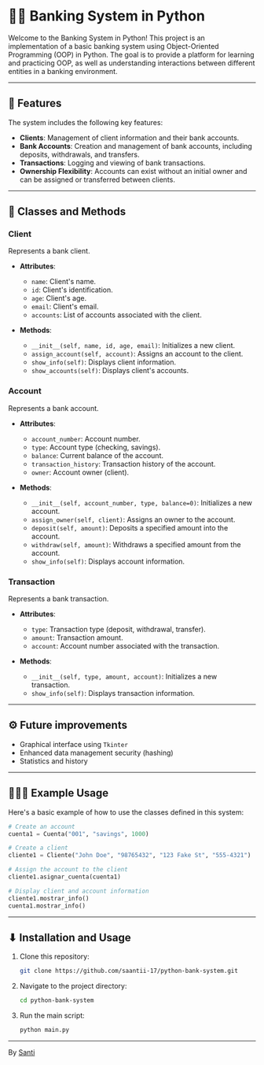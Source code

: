 # 💸🐍 Banking System in Python

Welcome to the Banking System in Python! This project is an implementation of a basic banking system using Object-Oriented Programming (OOP) in Python. The goal is to provide a platform for learning and practicing OOP, as well as understanding interactions between different entities in a banking environment.
___
## 📑 Features

The system includes the following key features:

- **Clients**: Management of client information and their bank accounts.
- **Bank Accounts**: Creation and management of bank accounts, including deposits, withdrawals, and transfers.
- **Transactions**: Logging and viewing of bank transactions.
- **Ownership Flexibility**: Accounts can exist without an initial owner and can be assigned or transferred between clients.
___
## 🧊 Classes and Methods

### Client

Represents a bank client.

- **Attributes**:
  - `name`: Client's name.
  - `id`: Client's identification.
  - `age`: Client's age.
  - `email`: Client's email.
  - `accounts`: List of accounts associated with the client.

- **Methods**:
  - `__init__(self, name, id, age, email)`: Initializes a new client.
  - `assign_account(self, account)`: Assigns an account to the client.
  - `show_info(self)`: Displays client information.
  - `show_accounts(self)`: Displays client's accounts.

### Account

Represents a bank account.

- **Attributes**:
  - `account_number`: Account number.
  - `type`: Account type (checking, savings).
  - `balance`: Current balance of the account.
  - `transaction_history`: Transaction history of the account.
  - `owner`: Account owner (client).

- **Methods**:
  - `__init__(self, account_number, type, balance=0)`: Initializes a new account.
  - `assign_owner(self, client)`: Assigns an owner to the account.
  - `deposit(self, amount)`: Deposits a specified amount into the account.
  - `withdraw(self, amount)`: Withdraws a specified amount from the account.
  - `show_info(self)`: Displays account information.

### Transaction

Represents a bank transaction.

- **Attributes**:
  - `type`: Transaction type (deposit, withdrawal, transfer).
  - `amount`: Transaction amount.
  - `account`: Account number associated with the transaction.

- **Methods**:
  - `__init__(self, type, amount, account)`: Initializes a new transaction.
  - `show_info(self)`: Displays transaction information.
___
## ⚙ Future improvements

- Graphical interface using `Tkinter`
- Enhanced data management security (hashing)
- Statistics and history
___
## 👨🏼‍🏫 Example Usage

Here's a basic example of how to use the classes defined in this system:

```python
# Create an account
cuenta1 = Cuenta("001", "savings", 1000)

# Create a client
cliente1 = Cliente("John Doe", "98765432", "123 Fake St", "555-4321")

# Assign the account to the client
cliente1.asignar_cuenta(cuenta1)

# Display client and account information
cliente1.mostrar_info()
cuenta1.mostrar_info()
```

___
## ⬇ Installation and Usage

1. Clone this repository:
    ```bash
    git clone https://github.com/saantii-17/python-bank-system.git
    ```

2. Navigate to the project directory:
    ```bash
    cd python-bank-system
    ```

3. Run the main script:
    ```bash
    python main.py
    ```

___
By [Santi](https://github.com/saantii-17/)
